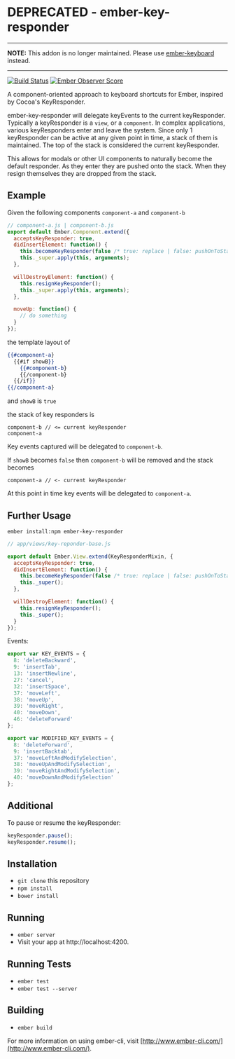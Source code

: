 # DEPRECATED - ember-key-responder

---

**NOTE:** This addon is no longer maintained. Please use [ember-keyboard](https://github.com/null-null-null/ember-keyboard) instead.

---

[![Build Status](https://travis-ci.org/yapplabs/ember-key-responder.svg?branch=master)](https://travis-ci.org/yapplabs/ember-key-responder) [![Ember Observer Score](http://emberobserver.com/badges/ember-key-responder.svg)](http://emberobserver.com/addons/ember-key-responder)

A component-oriented approach to keyboard shortcuts for Ember, inspired by Cocoa's KeyResponder.

ember-key-responder will delegate keyEvents to the current keyResponder.  Typically a keyResponder is a `view`, or a `component`. In complex applications, various keyResponders enter and leave the system. Since only 1 keyResponder can be active at any given point in time, a stack of them is maintained. The top of the stack is considered the current keyResponder.

This allows for modals or other UI components to naturally become the default
responder. As they enter they are pushed onto the stack. When they resign themselves they are dropped from the stack.

## Example

Given the following components `component-a` and `component-b`

```js
// component-a.js | component-b.js
export default Ember.Component.extend({
  acceptsKeyResponder: true,
  didInsertElement: function() {
    this.becomeKeyResponder(false /* true: replace | false: pushOnToStack*/);
    this._super.apply(this, arguments);
  },

  willDestroyElement: function() {
    this.resignKeyResponder();
    this._super.apply(this, arguments);
  },

  moveUp: function() {
    // do something
  }
});
```

the template layout of

```hbs
{{#component-a}
  {{#if showB}}
    {{#component-b}
    {{/component-b}
  {{/if}}
{{/component-a}
```

and `showB` is `true`

the stack of key responders is

```
component-b // <= current keyResponder
component-a
```

Key events captured will be delegated to `component-b`.

If `showB` becomes `false` then `component-b` will be removed and the stack becomes

```
component-a // <- current keyResponder
```

At this point in time key events will be delegated to `component-a`.

## Further Usage

`ember install:npm ember-key-responder`

```js
// app/views/key-reponder-base.js

export default Ember.View.extend(KeyResponderMixin, {
  acceptsKeyResponder: true,
  didInsertElement: function() {
    this.becomeKeyResponder(false /* true: replace | false: pushOnToStack*/);
    this._super();
  },

  willDestroyElement: function() {
    this.resignKeyResponder();
    this._super();
  }
});
```

Events:

```js
export var KEY_EVENTS = {
  8: 'deleteBackward',
  9: 'insertTab',
  13: 'insertNewline',
  27: 'cancel',
  32: 'insertSpace',
  37: 'moveLeft',
  38: 'moveUp',
  39: 'moveRight',
  40: 'moveDown',
  46: 'deleteForward'
};

export var MODIFIED_KEY_EVENTS = {
  8: 'deleteForward',
  9: 'insertBacktab',
  37: 'moveLeftAndModifySelection',
  38: 'moveUpAndModifySelection',
  39: 'moveRightAndModifySelection',
  40: 'moveDownAndModifySelection'
};
```

## Additional

To pause or resume the keyResponder:

```js
keyResponder.pause();
keyResponder.resume();
```


## Installation

* `git clone` this repository
* `npm install`
* `bower install`

## Running

* `ember server`
* Visit your app at http://localhost:4200.

## Running Tests

* `ember test`
* `ember test --server`

## Building

* `ember build`

For more information on using ember-cli, visit [http://www.ember-cli.com/](http://www.ember-cli.com/).
